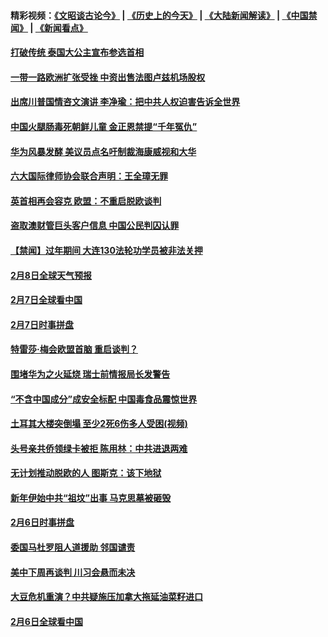 #### 精彩视频：[《文昭谈古论今》](http://45.32.25.56/wenzhao) | [《历史上的今天》](http://45.32.25.56/today-in-history) | [《大陆新闻解读》](http://45.32.25.56/ntdtv-comedy) | [《中国禁闻》](http://45.32.25.56/ntdtv-news) | [《新闻看点》](http://45.32.25.56/news-insight) 

 #### [打破传统 泰国大公主宣布参选首相](../pages/prog202/a102507308.md?t=02080836?t=02080835?t=02080834?t=02080827) 

#### [一带一路欧洲扩张受挫 中资出售法图卢兹机场股权](../pages/prog202/a102507304.md?t=02080836?t=02080835?t=02080834?t=02080827) 

#### [出席川普国情咨文演讲 李净瑜：把中共人权迫害告诉全世界](../pages/prog202/a102507281.md?t=02080836?t=02080835?t=02080834?t=02080827) 

#### [中国火腿肠毒死朝鲜儿童 金正恩禁提“千年冤仇”](../pages/prog202/a102507243.md?t=02080836?t=02080835?t=02080834?t=02080827) 


#### [华为风暴发酵 美议员点名吁制裁海康威视和大华](../pages/prog202/a102507178.md?t=02080836?t=02080835?t=02080834?t=02080827) 

#### [六大国际律师协会联合声明：王全璋无罪](../pages/prog202/a102507169.md?t=02080836?t=02080835?t=02080834?t=02080827) 

#### [英首相再会容克 欧盟：不重启脱欧谈判](../pages/prog202/a102507154.md?t=02080836?t=02080835?t=02080834?t=02080827) 

#### [盗取澳财管巨头客户信息 中国公民判囚认罪](../pages/prog202/a102507084.md?t=02080836?t=02080835?t=02080834?t=02080827) 


#### [【禁闻】过年期间 大连130法轮功学员被非法关押](../pages/prog202/a102506977.md?t=02080836?t=02080835?t=02080834?t=02080827) 

#### [2月8日全球天气预报](../pages/prog202/a102506973.md?t=02080836?t=02080835?t=02080834?t=02080827) 

#### [2月7日全球看中国](../pages/prog202/a102506950.md?t=02080836?t=02080835?t=02080834?t=02080827) 

#### [2月7日时事拼盘](../pages/prog202/a102506925.md?t=02080836?t=02080835?t=02080834?t=02080827) 


#### [特雷莎·梅会欧盟首脑 重启谈判？](../pages/prog202/a102506678.md?t=02080836?t=02080835?t=02080834?t=02080827) 


#### [围堵华为之火延烧 瑞士前情报局长发警告](../pages/prog202/a102505968.md?t=02080836?t=02080835?t=02080834?t=02080827) 

#### [“不含中国成分”成安全标配 中国毒食品震惊世界](../pages/prog202/a102506493.md?t=02080836?t=02080835?t=02080834?t=02080827) 

#### [土耳其大楼突倒塌 至少2死6伤多人受困(视频)](../pages/prog202/a102506338.md?t=02080836?t=02080835?t=02080834?t=02080827) 

#### [头号亲共侨领绿卡被拒 陈用林：中共进退两难](../pages/prog202/a102506281.md?t=02080836?t=02080835?t=02080834?t=02080827) 

#### [无计划推动脱欧的人 图斯克：该下地狱](../pages/prog202/a102506245.md?t=02080836?t=02080835?t=02080834?t=02080827) 


#### [新年伊始中共“祖坟”出事 马克思墓被砸毁](../pages/prog202/a102506073.md?t=02080836?t=02080835?t=02080834?t=02080827) 

#### [2月6日时事拼盘](../pages/prog202/a102506034.md?t=02080836?t=02080835?t=02080834?t=02080827) 

#### [委国马杜罗阻人道援助 邻国谴责](../pages/prog202/a102506016.md?t=02080836?t=02080835?t=02080834?t=02080827) 

#### [美中下周再谈判 川习会悬而未决](../pages/prog202/a102506013.md?t=02080836?t=02080835?t=02080834?t=02080827) 

#### [大豆危机重演？中共疑施压加拿大拖延油菜籽进口](../pages/prog202/a102505876.md?t=02080836?t=02080835?t=02080834?t=02080827) 

#### [2月6日全球看中国](../pages/prog202/a102505943.md?t=02080836?t=02080835?t=02080834?t=02080827) 


